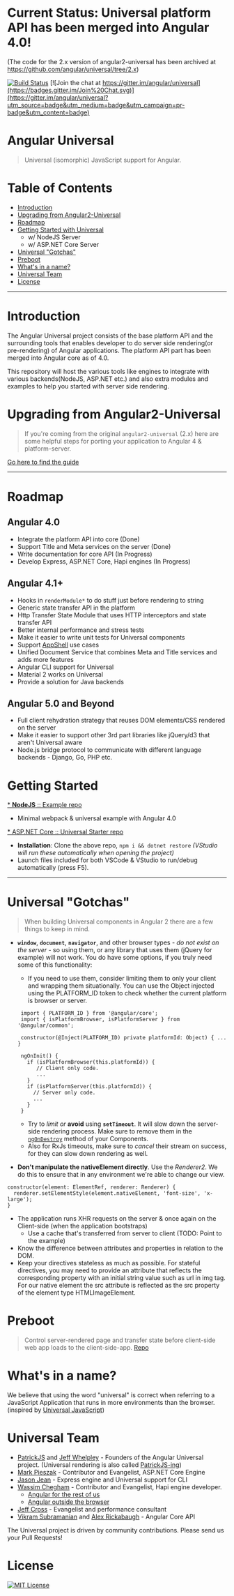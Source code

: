 # Current Status: Universal platform API has been merged into Angular 4.0!
(The code for the 2.x version of angular2-universal has been archived at https://github.com/angular/universal/tree/2.x)

[![Build Status](https://travis-ci.org/angular/universal.svg?branch=master)](https://travis-ci.org/angular/universal)
[![Join the chat at https://gitter.im/angular/universal](https://badges.gitter.im/Join%20Chat.svg)](https://gitter.im/angular/universal?utm_source=badge&utm_medium=badge&utm_campaign=pr-badge&utm_content=badge)

# Angular Universal
> Universal (isomorphic) JavaScript support for Angular.

# Table of Contents
* [Introduction](#introduction)
* [Upgrading from Angular2-Universal](#upgrading-from-angular2-universal)
* [Roadmap](#roadmap)
* [Getting Started with Universal](#getting-started)
    * w/ NodeJS Server
    * w/ ASP.NET Core Server
* [Universal "Gotchas"](#universal-gotchas)
* [Preboot](#preboot)
* [What's in a name?](#whats-in-a-name)
* [Universal Team](#universal-team)
* [License](#license)

---

# Introduction
The Angular Universal project consists of the base platform API and the surrounding tools that enables developer to do server side rendering(or pre-rendering) of Angular applications. The platform API part has been merged into Angular core as of 4.0. 

This repository will host the various tools like engines to integrate with various backends(NodeJS, ASP.NET etc.) and also extra modules and examples to help you started with server side rendering.

# Upgrading from Angular2-Universal
> If you're coming from the original `angular2-universal` (2.x) here are some helpful steps for porting your application to Angular 4 & platform-server.

[Go here to find the guide](https://github.com/angular/universal/blob/master/UPGRADE-GUIDE.md)

----

# Roadmap

## Angular 4.0
- Integrate the platform API into core (Done)
- Support Title and Meta services on the server (Done)
- Write documentation for core API (In Progress)
- Develop Express, ASP.NET Core, Hapi engines (In Progress)

## Angular 4.1+
- Hooks in `renderModule*` to do stuff just before rendering to string
- Generic state transfer API in the platform
- Http Transfer State Module that uses HTTP interceptors and state transfer API
- Better internal performance and stress tests
- Make it easier to write unit tests for Universal components
- Support [AppShell](https://developers.google.com/web/updates/2015/11/app-shell) use cases
- Unified Document Service that combines Meta and Title services and adds more features
- Angular CLI support for Universal
- Material 2 works on Universal
- Provide a solution for Java backends

## Angular 5.0 and Beyond
- Full client rehydration strategy that reuses DOM elements/CSS rendered on the server
- Make it easier to support other 3rd part libraries like jQuery/d3 that aren't Universal aware
- Node.js bridge protocol to communicate with different language backends - Django, Go, PHP etc.

# Getting Started

[* **NodeJS** :: Example repo](https://github.com/robwormald/ng-universal-demo)
  - Minimal webpack & universal example with Angular 4.0

[* ASP.NET Core :: Universal Starter repo](https://github.com/MarkPieszak/aspnetcore-angular2-universal)
  - **Installation**: Clone the above repo, `npm i && dotnet restore` *(VStudio will run these automatically when opening the project)*
  - Launch files included for both VSCode & VStudio to run/debug automatically (press F5).

---- 

# Universal "Gotchas"

> When building Universal components in Angular 2 there are a few things to keep in mind.

 - **`window`**, **`document`**, **`navigator`**, and other browser types - _do not exist on the server_ - so using them, or any library that uses them (jQuery for example) will not work. You do have some options, if you truly need some of this functionality:
    - If you need to use them, consider limiting them to only your client and wrapping them situationally. You can use the Object injected using the PLATFORM_ID token to check whether the current platform is browser or server. 
    
    ```
     import { PLATFORM_ID } from '@angular/core';
     import { isPlatformBrowser, isPlatformServer } from '@angular/common';
     
     constructor(@Inject(PLATFORM_ID) private platformId: Object) { ... }
     
     ngOnInit() {
       if (isPlatformBrowser(this.platformId)) {
          // Client only code.
          ...
       }
       if (isPlatformServer(this.platformId)) {
         // Server only code.
         ...
       }
     }
    ```
    
     - Try to *limit or* **avoid** using **`setTimeout`**. It will slow down the server-side rendering process. Make sure to remove them in the [`ngOnDestroy`](https://angular.io/docs/ts/latest/api/core/index/OnDestroy-class.html) method of your Components.
   - Also for RxJs timeouts, make sure to _cancel_ their stream on success, for they can slow down rendering as well.
 - **Don't manipulate the nativeElement directly**. Use the _Renderer2_. We do this to ensure that in any environment we're able to change our view.
```
constructor(element: ElementRef, renderer: Renderer) {
  renderer.setElementStyle(element.nativeElement, 'font-size', 'x-large');
}
```
 - The application runs XHR requests on the server & once again on the Client-side (when the application bootstraps)
    - Use a cache that's transferred from server to client (TODO: Point to the example)
 - Know the difference between attributes and properties in relation to the DOM.
 - Keep your directives stateless as much as possible. For stateful directives, you may need to provide an attribute that reflects the corresponding property with an initial string value such as url in img tag. For our native element the src attribute is reflected as the src property of the element type HTMLImageElement.

# Preboot
> Control server-rendered page and transfer state before client-side web app loads to the client-side-app. [Repo](https://github.com/angular/preboot)

# What's in a name?
We believe that using the word "universal" is correct when referring to a JavaScript Application that runs in more environments than the browser. (inspired by [Universal JavaScript](https://medium.com/@mjackson/universal-javascript-4761051b7ae9))

# Universal Team
- [PatrickJS](https://twitter.com/gdi2290) and [Jeff Whelpley](https://twitter.com/jeffwhelpley) - Founders of the Angular Universal project. (Universal rendering is also called [PatrickJS-ing](https://twitter.com/jeffbcross/status/846512930971516928))
- [Mark Pieszak](https://twitter.com/MarkPieszak) - Contributor and Evangelist, ASP.NET Core Engine
- [Jason Jean](https://github.com/FrozenPandaz) - Express engine and Universal support for CLI
- [Wassim Chegham](https://twitter.com/manekinekko) - Contributor and Evangelist, Hapi engine developer. 
  - [Angular for the rest of us](https://medium.com/google-developer-experts/angular-universal-for-the-rest-of-us-922ca8bac84)
  - [Angular outside the browser](http://slides.com/wassimchegham/angular2-universal#/)
- [Jeff Cross](https://twitter.com/jeffbcross) - Evangelist and performance consultant
- [Vikram Subramanian](https://twitter.com/vikerman) and [Alex Rickabaugh](https://github.com/alxhub) - Angular Core API

The Universal project is driven by community contributions. Please send us your Pull Requests!

# License
[![MIT License](https://img.shields.io/badge/license-MIT-blue.svg?style=flat)](/LICENSE)
